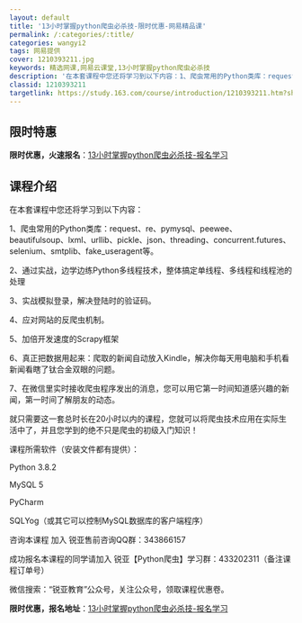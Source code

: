 ```yaml
---
layout: default
title: '13小时掌握python爬虫必杀技-限时优惠-网易精品课'
permalink: /:categories/:title/
categories: wangyi2
tags: 网易提供
cover: 1210393211.jpg
keywords: 精选网课,网易云课堂,13小时掌握python爬虫必杀技
description: '在本套课程中您还将学习到以下内容：1、爬虫常用的Python类库：request、re、pymysql、peewee、b'
classid: 1210393211
targetlink: https://study.163.com/course/introduction/1210393211.htm?share=1&shareId=1025206652&utm_campaign=share&utm_medium=iphoneShare&utm_source=&utm_u=1025206652
---
```


## 限时特惠

**限时优惠，火速报名**：[13小时掌握python爬虫必杀技-报名学习](https://study.163.com/course/introduction/1210393211.htm?share=1&shareId=1025206652&utm_campaign=share&utm_medium=iphoneShare&utm_source=&utm_u=1025206652)

## 课程介绍

在本套课程中您还将学习到以下内容：

1、爬虫常用的Python类库：request、re、pymysql、peewee、beautifulsoup、lxml、urllib、pickle、json、threading、concurrent.futures、selenium、smtplib、fake_useragent等。

2、通过实战，边学边练Python多线程技术，整体搞定单线程、多线程和线程池的处理

3、实战模拟登录，解决登陆时的验证码。

4、应对网站的反爬虫机制。

5、加倍开发速度的Scrapy框架

6、真正把数据用起来：爬取的新闻自动放入Kindle，解决你每天用电脑和手机看新闻看瞎了钛合金双眼的问题。

7、在微信里实时接收爬虫程序发出的消息，您可以用它第一时间知道感兴趣的新闻，第一时间了解朋友的动态。



就只需要这一套总时长在20小时以内的课程，您就可以将爬虫技术应用在实际生活中了，并且您学到的绝不只是爬虫的初级入门知识！



课程所需软件（安装文件都有提供）：

Python 3.8.2

MySQL 5

PyCharm

SQLYog（或其它可以控制MySQL数据库的客户端程序）



咨询本课程 加入   锐亚售前咨询QQ群：343866157



成功报名本课程的同学请加入   锐亚【Python爬虫】学习群：433202311（备注课程订单号）



微信搜索：“锐亚教育”公众号，关注公众号，领取课程优惠卷。

**限时优惠，报名地址**：[13小时掌握python爬虫必杀技-报名学习](https://study.163.com/course/introduction/1210393211.htm?share=1&shareId=1025206652&utm_campaign=share&utm_medium=iphoneShare&utm_source=&utm_u=1025206652)


